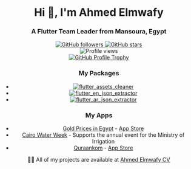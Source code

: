 <div align="center">
  <h1>Hi 👋, I'm Ahmed Elmwafy</h1>
  <h3>A Flutter Team Leader from Mansoura, Egypt</h3>
</div>

<div align="center">
  <a href="https://github.com/ahmedelmwafy">
    <img src="https://img.shields.io/github/followers/ahmedelmwafy?style=social" alt="GitHub followers">
  </a>
  <a href="https://github.com/ahmedelmwafy">
    <img src="https://img.shields.io/github/stars/ahmedelmwafy?style=social" alt="GitHub stars">
  </a>
</div>

<div align="center">
  <img src="https://komarev.com/ghpvc/?username=ahmedelmwafy&label=Profile views&color=0e75b6&style=flat" alt="Profile views">
</div>

<div align="center">
  <a href="https://github.com/ryo-ma/github-profile-trophy">
    <img src="https://github-profile-trophy.vercel.app/?username=ahmedelmwafy" alt="GitHub Profile Trophy">
  </a>
</div>


<div align="center">
  <h3>My Packages</h3>
  <ul>
    <li>
      <a href="https://pub.dev/packages/flutter_assets_cleaner">
        <img src="https://img.shields.io/badge/flutter_assets_cleaner-FF4081?style=flat-square&logo=flutter" alt="flutter_assets_cleaner" />
      </a>
    </li>
    <li>
      <a href="https://pub.dev/packages/flutter_en_json_extractor">
        <img src="https://img.shields.io/badge/flutter_en_json_extractor-FF4081?style=flat-square&logo=flutter" alt="flutter_en_json_extractor" />
      </a>
    </li>
    <li>
      <a href="https://pub.dev/packages/flutter_ar_json_extractor">
        <img src="https://img.shields.io/badge/flutter_ar_json_extractor-FF4081?style=flat-square&logo=flutter" alt="flutter_ar_json_extractor" />
      </a>
    </li>
  </ul>
</div>

<div align="center">
  <h3>My Apps</h3>
  <ul>
    <li>
      <a href="https://play.google.com/store/apps/details?id=com.goldpricesegy.app">Gold Prices in Egypt</a> - <a href="https://apps.apple.com/us/app/أسعار-الذهب-في-مصر/id6477148336">App Store</a>
    </li>
    <li>
      <a href="https://play.google.com/store/apps/details?id=com.cairowater.week">Cairo Water Week</a> - Supports the annual event for the Ministry of Irrigation
    </li>
    <li>
      <a href="https://play.google.com/store/apps/details?id=com.mwafy.quraankom">Quraankom</a> - <a href="https://apps.apple.com/us/app/قرآنكم/id1608194269">App Store</a>
    </li>
  </ul>
</div>

<div align="center">
  <p>👨‍💻 All of my projects are available at <a href="https://flowcv.com/resume/9atgakj49o">Ahmed Elmwafy CV</a></p>
</div>

<div align="center">
  <p>

